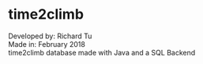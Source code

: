 # time2climb
Developed by: Richard Tu  
Made in: February 2018  
time2climb database made with Java and a SQL Backend
